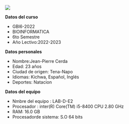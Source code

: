 <img src="https://upload.wikimedia.org/wikipedia/commons/thumb/8/82/Gnu-bash-logo.svg/2560px-Gnu-bash-logo.svg.png">

**Datos del curso**
- GBI6-2022
- BIOINFORMATICA
- 6to Semestre
- Año Lectivo:2022-2023

**Datos personales**
- Nombre:Jean-Pierre Cerda
- Edad: 23 años
- Ciudad de origen: Tena-Napo
- Idiomas: Kichwa, Español, Inglés
- Deportes: Natacion 

**Datos del equipo**
- Nmbre del equipo : LAB-D-E2
- Procesador : inter(R) Core(TM) i5-8400 CPU 2.80 GHz 
- RAM: 16.0 GB
- Procesadorde sistema: S.O 64 bits 
